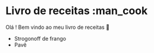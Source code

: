 # Livro de receitas :man_cook

Olá ! Bem vindo ao meu livro de receitas :wave:

- Strogonoff de frango
- Pavê
